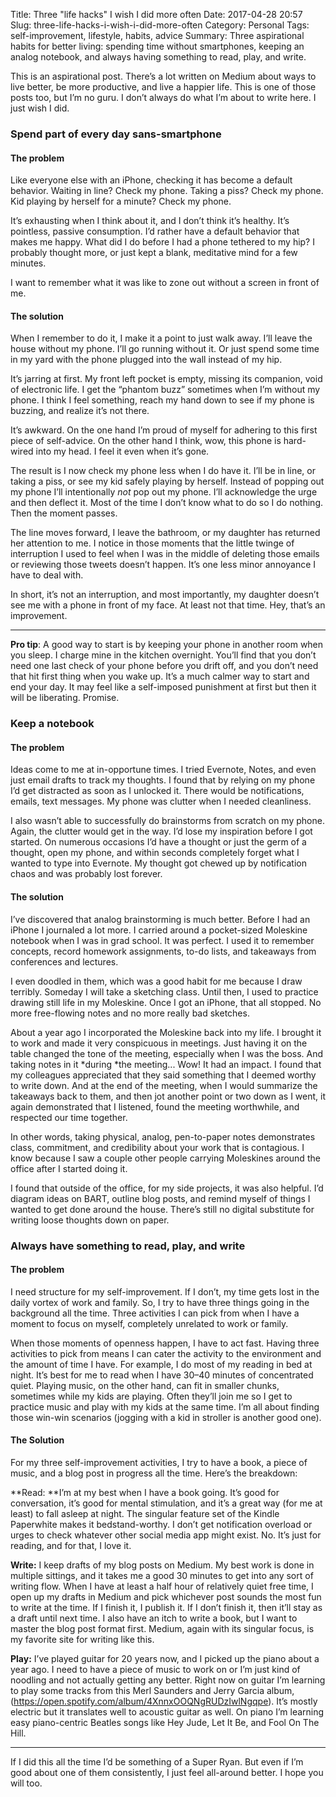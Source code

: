 Title: Three "life hacks" I wish I did more often
Date: 2017-04-28 20:57
Slug: three-life-hacks-i-wish-i-did-more-often
Category: Personal
Tags: self-improvement, lifestyle, habits, advice
Summary: Three aspirational habits for better living: spending time without smartphones, keeping an analog notebook, and always having something to read, play, and write.

This is an aspirational post. There’s a lot written on Medium about ways to live better, be more productive, and live a happier life. This is one of those posts too, but I’m no guru. I don’t always do what I’m about to write here. I just wish I did.

### Spend part of every day sans-smartphone

#### The problem

Like everyone else with an iPhone, checking it has become a default behavior. Waiting in line? Check my phone. Taking a piss? Check my phone. Kid playing by herself for a minute? Check my phone.

It’s exhausting when I think about it, and I don’t think it’s healthy. It’s pointless, passive consumption. I’d rather have a default behavior that makes me happy. What did I do before I had a phone tethered to my hip? I probably thought more, or just kept a blank, meditative mind for a few minutes.

I want to remember what it was like to zone out without a screen in front of me.

#### The solution

When I remember to do it, I make it a point to just walk away. I’ll leave the house without my phone. I’ll go running without it. Or just spend some time in my yard with the phone plugged into the wall instead of my hip.

It’s jarring at first. My front left pocket is empty, missing its companion, void of electronic life. I get the “phantom buzz” sometimes when I’m without my phone. I think I feel something, reach my hand down to see if my phone is buzzing, and realize it’s not there.

It’s awkward. On the one hand I’m proud of myself for adhering to this first piece of self-advice. On the other hand I think, wow, this phone is hard-wired into my head. I feel it even when it’s gone.

The result is I now check my phone less when I do have it. I’ll be in line, or taking a piss, or see my kid safely playing by herself. Instead of popping out my phone I’ll intentionally *not* pop out my phone. I’ll acknowledge the urge and then deflect it. Most of the time I don’t know what to do so I do nothing. Then the moment passes.

The line moves forward, I leave the bathroom, or my daughter has returned her attention to me. I notice in those moments that the little twinge of interruption I used to feel when I was in the middle of deleting those emails or reviewing those tweets doesn’t happen. It’s one less minor annoyance I have to deal with.

In short, it’s not an interruption, and most importantly, my daughter doesn’t see me with a phone in front of my face. At least not that time. Hey, that’s an improvement.

---

**Pro tip**: A good way to start is by keeping your phone in another room when you sleep. I charge mine in the kitchen overnight. You’ll find that you don’t need one last check of your phone before you drift off, and you don’t need that hit first thing when you wake up. It’s a much calmer way to start and end your day. It may feel like a self-imposed punishment at first but then it will be liberating. Promise.

### Keep a notebook

#### The problem

Ideas come to me at in-opportune times. I tried Evernote, Notes, and even just email drafts to track my thoughts. I found that by relying on my phone I’d get distracted as soon as I unlocked it. There would be notifications, emails, text messages. My phone was clutter when I needed cleanliness.

I also wasn’t able to successfully do brainstorms from scratch on my phone. Again, the clutter would get in the way. I’d lose my inspiration before I got started. On numerous occasions I’d have a thought or just the germ of a thought, open my phone, and within seconds completely forget what I wanted to type into Evernote. My thought got chewed up by notification chaos and was probably lost forever.

#### The solution

I’ve discovered that analog brainstorming is much better. Before I had an iPhone I journaled a lot more. I carried around a pocket-sized Moleskine notebook when I was in grad school. It was perfect. I used it to remember concepts, record homework assignments, to-do lists, and takeaways from conferences and lectures.

I even doodled in them, which was a good habit for me because I draw terribly. Someday I will take a sketching class. Until then, I used to practice drawing still life in my Moleskine. Once I got an iPhone, that all stopped. No more free-flowing notes and no more really bad sketches.

About a year ago I incorporated the Moleskine back into my life. I brought it to work and made it very conspicuous in meetings. Just having it on the table changed the tone of the meeting, especially when I was the boss. And taking notes in it *during *the meeting... Wow! It had an impact. I found that my colleagues appreciated that they said something that I deemed worthy to write down. And at the end of the meeting, when I would summarize the takeaways back to them, and then jot another point or two down as I went, it again demonstrated that I listened, found the meeting worthwhile, and respected our time together.

In other words, taking physical, analog, pen-to-paper notes demonstrates class, commitment, and credibility about your work that is contagious. I know because I saw a couple other people carrying Moleskines around the office after I started doing it.

I found that outside of the office, for my side projects, it was also helpful. I’d diagram ideas on BART, outline blog posts, and remind myself of things I wanted to get done around the house. There’s still no digital substitute for writing loose thoughts down on paper.

### Always have something to read, play, and write

#### The problem

I need structure for my self-improvement. If I don’t, my time gets lost in the daily vortex of work and family. So, I try to have three things going in the background all the time. Three activities I can pick from when I have a moment to focus on myself, completely unrelated to work or family.

When those moments of openness happen, I have to act fast. Having three activities to pick from means I can cater the activity to the environment and the amount of time I have. For example, I do most of my reading in bed at night. It’s best for me to read when I have 30–40 minutes of concentrated quiet. Playing music, on the other hand, can fit in smaller chunks, sometimes while my kids are playing. Often they’ll join me so I get to practice music and play with my kids at the same time. I’m all about finding those win-win scenarios (jogging with a kid in stroller is another good one).

#### The Solution

For my three self-improvement activities, I try to have a book, a piece of music, and a blog post in progress all the time. Here’s the breakdown:

**Read: **I’m at my best when I have a book going. It’s good for conversation, it’s good for mental stimulation, and it’s a great way (for me at least) to fall asleep at night. The singular feature set of the Kindle Paperwhite makes it bedstand-worthy. I don’t get notification overload or urges to check whatever other social media app might exist. No. It’s just for reading, and for that, I love it.

**Write:** I keep drafts of my blog posts on Medium. My best work is done in multiple sittings, and it takes me a good 30 minutes to get into any sort of writing flow. When I have at least a half hour of relatively quiet free time, I open up my drafts in Medium and pick whichever post sounds the most fun to write at the time. If I finish it, I publish it. If I don’t finish it, then it’ll stay as a draft until next time. I also have an itch to write a book, but I want to master the blog post format first. Medium, again with its singular focus, is my favorite site for writing like this.

**Play:** I’ve played guitar for 20 years now, and I picked up the piano about a year ago. I need to have a piece of music to work on or I’m just kind of noodling and not actually getting any better. Right now on guitar I’m learning to play some tracks from this Merl Saunders and Jerry Garcia album, (https://open.spotify.com/album/4XnnxOOQNgRUDzIwlNgqpe). It’s mostly electric but it translates well to acoustic guitar as well. On piano I’m learning easy piano-centric Beatles songs like Hey Jude, Let It Be, and Fool On The Hill.

---

If I did this all the time I’d be something of a Super Ryan. But even if I’m good about one of them consistently, I just feel all-around better. I hope you will too.
